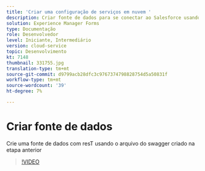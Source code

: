 ```yaml
---
title: 'Criar uma configuração de serviços em nuvem '
description: Criar fonte de dados para se conectar ao Salesforce usando as credenciais do OAuth
solution: Experience Manager Forms
type: Documentação
role: Desenvolvedor
level: Iniciante, Intermediário
version: cloud-service
topic: Desenvolvimento
kt: 7148
thumbnail: 331755.jpg
translation-type: tm+mt
source-git-commit: d9799acb28dfc3c9767374798828754d5a50831f
workflow-type: tm+mt
source-wordcount: '39'
ht-degree: 7%

---
```


# Criar fonte de dados

Crie uma fonte de dados com resT usando o arquivo do swagger criado na etapa anterior

>[!VIDEO](https://video.tv.adobe.com/v/331755/?quality=12&learn=on)
